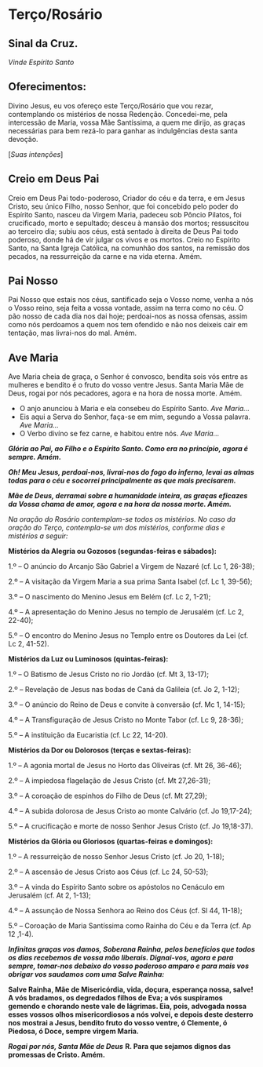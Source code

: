 # Terço/Rosário

## Sinal da Cruz.

_Vinde Espírito Santo_

## Oferecimentos:

Divino Jesus, eu vos ofereço este Terço/Rosário que vou rezar, contemplando os mistérios de nossa Redenção. Concedei-me, pela intercessão de Maria, vossa Mãe Santíssima, a quem me dirijo, as graças necessárias para bem rezá-lo para ganhar as indulgências desta santa devoção.

[_Suas intenções_]

## Creio em Deus Pai

Creio em Deus Pai todo-poderoso, Criador do céu e da terra, e em Jesus Cristo, seu único Filho, nosso Senhor, que foi concebido pelo poder do Espírito Santo, nasceu da Virgem Maria, padeceu sob Pôncio Pilatos, foi crucificado, morto e sepultado; desceu à mansão dos mortos; ressuscitou ao terceiro dia; subiu aos céus, está sentado à direita de Deus Pai todo poderoso, donde há de vir julgar os vivos e os mortos. Creio no Espírito Santo, na Santa Igreja Católica, na comunhão dos santos, na remissão dos pecados, na ressurreição da carne e na vida eterna. Amém.

## Pai Nosso

Pai Nosso que estais nos céus, santificado seja o Vosso nome, venha a nós o Vosso reino, seja feita a vossa vontade, assim na terra como no céu. O pão nosso de cada dia nos dai hoje; perdoai-nos as nossa ofensas, assim como nós perdoamos a quem nos tem ofendido e não nos deixeis cair em tentação, mas livrai-nos do mal. Amém.

## Ave Maria

Ave Maria cheia de graça, o Senhor é convosco, bendita sois vós entre as mulheres e bendito é o fruto do vosso ventre Jesus. Santa Maria Mãe de Deus, rogai por nós pecadores, agora e na hora de nossa morte. Amém.

- O anjo anunciou à Maria e ela consebeu do Espírito Santo.
  _Ave Maria..._
- Eis aqui a Serva do Senhor, faça-se em mim, segundo a Vossa palavra.
  _Ave Maria..._
- O Verbo divíno se fez carne, e habitou entre nós.
  _Ave Maria..._

**_Glória ao Pai, ao Filho e o Espírito Santo. Como era no princípio, agora é sempre. Amém._**

**_Oh! Meu Jesus, perdoai-nos, livrai-nos do fogo do inferno, levai as almas todas para o céu e socorrei principalmente as que mais precisarem._**

**_Mãe de Deus, derramai sobre a humanidade inteira, as graças eficazes da Vossa chama de amor, agora e na hora da nossa morte. Amém._**

_Na oração do Rosário contemplam-se todos os mistérios. No caso da oração do Terço, contempla-se um dos mistérios, conforme dias e mistérios a seguir:_

**Mistérios da Alegria ou Gozosos (segundas-feiras e sábados):**

1.º – O anúncio do Arcanjo São Gabriel a Virgem de Nazaré (cf. Lc 1, 26-38);

2.º – A visitação da Virgem Maria a sua prima Santa Isabel (cf. Lc 1, 39-56);

3.º – O nascimento do Menino Jesus em Belém (cf. Lc 2, 1-21);

4.º – A apresentação do Menino Jesus no templo de Jerusalém (cf. Lc 2, 22-40);

5.º – O encontro do Menino Jesus no Templo entre os Doutores da Lei (cf. Lc 2, 41-52).

**Mistérios da Luz ou Luminosos (quintas-feiras):**

1.º – O Batismo de Jesus Cristo no rio Jordão (cf. Mt 3, 13-17);

2.º – Revelação de Jesus nas bodas de Caná da Galileia (cf. Jo 2, 1-12);

3.º – O anúncio do Reino de Deus e convite à conversão (cf. Mc 1, 14-15);

4.º – A Transfiguração de Jesus Cristo no Monte Tabor (cf. Lc 9, 28-36);

5.º – A instituição da Eucaristia (cf. Lc 22, 14-20).

**Mistérios da Dor ou Dolorosos (terças e sextas-feiras):**

1.º – A agonia mortal de Jesus no Horto das Oliveiras (cf. Mt 26, 36-46);

2.º – A impiedosa flagelação de Jesus Cristo (cf. Mt 27,26-31);

3.º – A coroação de espinhos do Filho de Deus (cf. Mt 27,29);

4.º – A subida dolorosa de Jesus Cristo ao monte Calvário (cf. Jo 19,17-24);

5.º – A crucificação e morte de nosso Senhor Jesus Cristo (cf. Jo 19,18-37).

**Mistérios da Glória ou Gloriosos (quartas-feiras e domingos):**

1.º – A ressurreição de nosso Senhor Jesus Cristo (cf. Jo 20, 1-18);

2.º – A ascensão de Jesus Cristo aos Céus (cf. Lc 24, 50-53);

3.º – A vinda do Espírito Santo sobre os apóstolos no Cenáculo em Jerusalém (cf. At 2, 1-13);

4.º – A assunção de Nossa Senhora ao Reino dos Céus (cf. Sl 44, 11-18);

5.º – Coroação de Maria Santíssima como Rainha do Céu e da Terra (cf. Ap 12 ,1-4).

**_Infinitas graças vos damos, Soberana Rainha, pelos benefícios que todos os dias recebemos de vossa mão liberais. Dignai-vos, agora e para sempre, tomar-nos debaixo do vosso poderoso amparo e para mais vos obrigar vos saudamos com uma Salve Rainha:_**

**Salve Rainha, Mãe de Misericórdia, vida, doçura, esperança nossa, salve! A vós bradamos, os degredados filhos de Eva; a vós suspiramos gemendo e chorando neste vale de lágrimas. Eia, pois, advogada nossa esses vossos olhos misericordiosos a nós volvei, e depois deste desterro nos mostrai a Jesus, bendito fruto do vosso ventre, ó Clemente, ó Piedosa, ó Doce, sempre virgem Maria.**

**_Rogai por nós, Santa Mãe de Deus_**
**R. Para que sejamos dignos das promessas de Cristo. Amém.**
